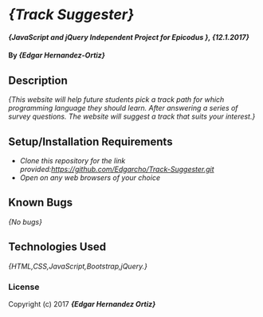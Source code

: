 # _{Track Suggester}_

#### _{JavaScript and jQuery Independent Project for Epicodus }, {12.1.2017}_

#### By _**{Edgar Hernandez-Ortiz}**_

## Description

_{This website will help future students pick a track path for which programming language they should learn. After answering a series of survey questions. The website will suggest a track that suits your interest.}_

## Setup/Installation Requirements

* _Clone this repository for the link provided:https://github.com/Edgarcho/Track-Suggester.git_
* _Open on any web browsers of your choice_

## Known Bugs

_{No bugs}_


## Technologies Used

_{HTML,CSS,JavaScript,Bootstrap,jQuery.}_

### License
Copyright (c) 2017 **_{Edgar Hernandez Ortiz}_**
